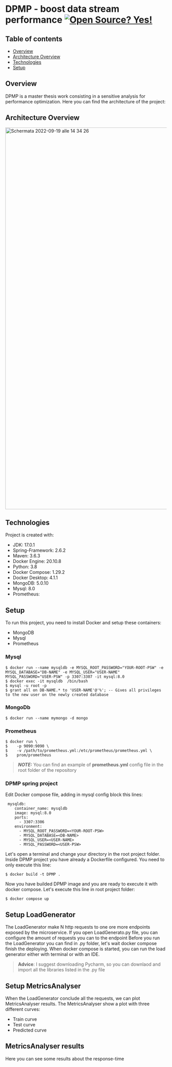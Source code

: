 # DPMP - boost data stream performance [![Open Source? Yes!](https://badgen.net/badge/Open%20Source%20%3F/Yes%21/blue?icon=github)](https://github.com/Naereen/badges/)
## Table of contents
* [Overview](#overview)
* [Architecture Overview](#architecture-overview)
* [Technologies](#technologies)
* [Setup](#setup)

## Overview
DPMP is a master thesis work consisting in a sensitive analysis for performance optimization. Here you can find the architecture of the project:

## Architecture Overview

<img width="1188" alt="Schermata 2022-09-19 alle 14 34 26" src="https://user-images.githubusercontent.com/45661520/191018392-c6ad64c7-0963-4ff9-9fd7-ff989f56947e.png">

	
## Technologies
Project is created with:
* JDK: 17.0.1
* Spring-Framework: 2.6.2
* Maven: 3.6.3
* Docker Engine: 20.10.8
* Python: 3.8
* Docker Compose: 1.29.2
* Docker Desktop: 4.1.1
* MongoDB: 5.0.10
* Mysql: 8.0 
* Prometheus: 
	
## Setup
To run this project, you need to install Docker and setup these containers: 
* MongoDB
* Mysql
* Prometheus

### Mysql

```
$ docker run --name mysqldb -e MYSQL_ROOT_PASSWORD="YOUR-ROOT-PSW" -e MYSQL_DATABASE="DB-NAME" -e MYSQL_USER="USER-NAME" MYSQL_PASSWORD="USER-PSW" -p 3307:3307 -it mysql:8.0
$ docker exec -it mysqldb  /bin/bash
$ mysql -u root -p
$ grant all on DB-NAME.* to 'USER-NAME'@'%'; -- Gives all privileges to the new user on the newly created database
```

### MongoDb
```
$ docker run --name mymongo -d mongo   
```

### Prometheus
```
$ docker run \
$    -p 9090:9090 \
$    -v /path/to/prometheus.yml:/etc/prometheus/prometheus.yml \
$    prom/prometheus
```

> **_NOTE:_**  You can find an example of **prometheus.yml** config file in the root folder of the repository

### DPMP spring project

Edit Docker compose file, adding in mysql config block this lines:
```
 mysqldb:
    container_name: mysqldb
    image: mysql:8.0
    ports:
      - 3307:3306
    environment:
      - MYSQL_ROOT_PASSWORD=<YOUR-ROOT-PSW>
      - MYSQL_DATABASE=<DB-NAME>
      - MYSQL_USER=<USER-NAME>
      - MYSQL_PASSWORD=<USER-PSW>
```
Let's open a terminal and change your directory in the root project folder. Inside DPMP project you have already a Dockerfile configured. You need to only execute this line:

```
$ docker build -t DPMP .
```
Now you have builded DPMP image and you are ready to execute it with docker compose. Let's execute this line in root project folder:

```
$ docker compose up
```

## Setup LoadGenerator
The LoadGenerator make N http requests to one ore more endpoints exposed by the microservice. If you open LoadGenerato.py file, you can configure the amount of requests you can to the endpoint
Before you run the LoadGenerator you can find in .py folder, let's wait docker compose finish the deploying.
When docker compose is started, you can run the load generator either with terminal or with an IDE.
> **Advice**: I suggest downloading Pycharm, so you can downlaod and import all the libraries listed in the .py file

## Setup MetricsAnalyser
When the LoadGenerator conclude all the requests, we can plot MetricsAnalyser results. The MetricsAnalyser show a plot with three different curves:
* Train curve
* Test curve
* Predicted curve


## MetricsAnalyser results
Here you can see some results about the response-time 


